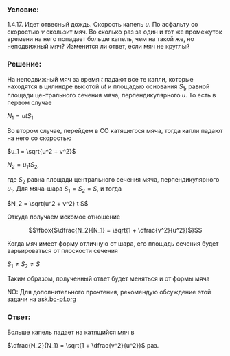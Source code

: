###  Условие: 

$1.4.17.$ Идет отвесный дождь. Скорость капель $u$. По асфальту со скоростью $v$ скользит мяч. Во сколько раз за один и тот же промежуток времени на него попадает больше капель, чем на такой же, но неподвижный мяч? Изменится ли ответ, если мяч не круглый 

###  Решение: 

На неподвижный мяч за время $t$ падают все те капли, которые находятся в цилиндре высотой $ut$ и площадью основания $S_1$, равной площади центрального сечения мяча, перпендикулярного $u$. То есть в первом случае

$N_1 = utS_1$

Во втором случае, перейдем в СО катящегося мяча, тогда капли падают на него со скоростью 

$u_1 = \sqrt{u^2 + v^2}$

$N_2 = u_1 t S_2$,

где $S_2$ равна площади центрального сечения мяча, перпендикулярного $u_1$. Для мяча-шара $S_1 = S_2 = S$, и тогда

$N_2 = \sqrt{u^2 + v^2} t S$

Откуда получаем искомое отношение

$$\fbox{$\dfrac{N_2}{N_1} = \sqrt{1 + \dfrac{v^2}{u^2}}$}$$

Когда мяч имеет форму отличную от шара, его площадь сечения будет варьироваться от плоскости сечения 

$S_1\neq S_2\neq S$

Таким образом, полученный ответ будет меняться и от формы мяча 

NO: Для дополнительного прочтения, рекомендую обсуждение этой задачи на [ask.bc-pf.org](https://ask.bc-pf.org/t/zadacha-pro-dozhd-i-myach-zadachnik-1001/3855)

###  Ответ: 

Больше капель падает на катящийся мяч в 

$\dfrac{N_2}{N_1} = \sqrt{1 + \dfrac{v^2}{u^2}}$ раз. 

  

